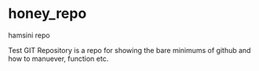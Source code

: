 # honey_repo
hamsini repo

Test GIT Repository
is a repo for showing the bare minimums of github and how to manuever, function etc.

